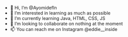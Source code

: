 - 👋 Hi, I’m @Ayomidefln
- 👀 I’m interested in learning as much as possible
- 🌱 I’m currently learning Java, HTML, CSS, JS
- 💞️ I’m looking to collaborate on nothing at the moment
- 📫 You can reach me on Instagram @eddie__inside

<!---
Ayomidefln/Ayomidefln is a ✨ special ✨ repository because its `README.md` (this file) appears on your GitHub profile.
You can click the Preview link to take a look at your changes.
--->
